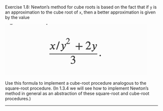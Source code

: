 Exercise 1.8: Newton’s method for cube roots is based on the fact that if `y` is an approximation to the cube root of `x`, then a better approximation is given by the value

![](1.8-formula.png)

Use this formula to implement a cube-root procedure analogous to the square-root procedure. (In 1.3.4 we will see how to implement Newton’s method in general as an abstraction of these square-root and cube-root procedures.)

---